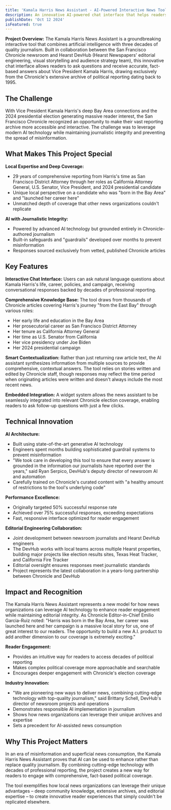 ```yaml
---
title: 'Kamala Harris News Assistant - AI-Powered Interactive News Tool'
description: An innovative AI-powered chat interface that helps readers explore 29 years of San Francisco Chronicle reporting about Vice President Kamala Harris, from her Bay Area roots to the 2024 presidential campaign.
publishDate: 'Oct 12 2024'
isFeatured: true
---
```


**Project Overview:**
The Kamala Harris News Assistant is a groundbreaking interactive tool that combines artificial intelligence with three decades of quality journalism. Built in collaboration between the San Francisco Chronicle newsroom and Hearst DevHub (Hearst Newspapers' editorial engineering, visual storytelling and audience strategy team), this innovative chat interface allows readers to ask questions and receive accurate, fact-based answers about Vice President Kamala Harris, drawing exclusively from the Chronicle's extensive archive of political reporting dating back to 1995.

## The Challenge

With Vice President Kamala Harris's deep Bay Area connections and the 2024 presidential election generating massive reader interest, the San Francisco Chronicle recognized an opportunity to make their vast reporting archive more accessible and interactive. The challenge was to leverage modern AI technology while maintaining journalistic integrity and preventing the spread of misinformation.

## What Makes This Project Special

**Local Expertise and Deep Coverage:**

- 29 years of comprehensive reporting from Harris's time as San Francisco District Attorney through her roles as California Attorney General, U.S. Senator, Vice President, and 2024 presidential candidate
- Unique local perspective on a candidate who was "born in the Bay Area" and "launched her career here"
- Unmatched depth of coverage that other news organizations couldn't replicate

**AI with Journalistic Integrity:**

- Powered by advanced AI technology but grounded entirely in Chronicle-authored journalism
- Built-in safeguards and "guardrails" developed over months to prevent misinformation
- Responses sourced exclusively from vetted, published Chronicle articles

## Key Features

**Interactive Chat Interface:**
Users can ask natural language questions about Kamala Harris's life, career, policies, and campaign, receiving conversational responses backed by decades of professional reporting.

**Comprehensive Knowledge Base:**
The tool draws from thousands of Chronicle articles covering Harris's journey "from the East Bay" through various roles:

- Her early life and education in the Bay Area
- Her prosecutorial career as San Francisco District Attorney
- Her tenure as California Attorney General
- Her time as U.S. Senator from California
- Her vice presidency under Joe Biden
- Her 2024 presidential campaign

**Smart Contextualization:**
Rather than just returning raw article text, the AI assistant synthesizes information from multiple sources to provide comprehensive, contextual answers. The tool relies on stories written and edited by Chronicle staff, though responses may reflect the time period when originating articles were written and doesn't always include the most recent news.

**Embedded Integration:**
A widget system allows the news assistant to be seamlessly integrated into relevant Chronicle election coverage, enabling readers to ask follow-up questions with just a few clicks.

## Technical Innovation

**AI Architecture:**

- Built using state-of-the-art generative AI technology
- Engineers spent months building sophisticated guardrail systems to prevent misinformation
- "We took care in developing this tool to ensure that every answer is grounded in the information our journalists have reported over the years," said Ryan Serpico, DevHub's deputy director of newsroom AI and automation
- Carefully trained on Chronicle's curated content with "a healthy amount of restrictions to the tool's underlying code"

**Performance Excellence:**

- Originally targeted 50% successful response rate
- Achieved over 75% successful responses, exceeding expectations
- Fast, responsive interface optimized for reader engagement

**Editorial Engineering Collaboration:**

- Joint development between newsroom journalists and Hearst DevHub engineers
- The DevHub works with local teams across multiple Hearst properties, building major projects like election results sites, Texas Heat Tracker, and California Fire Tracker
- Editorial oversight ensures responses meet journalistic standards
- Project represents the latest collaboration in a years-long partnership between Chronicle and DevHub

## Impact and Recognition

The Kamala Harris News Assistant represents a new model for how news organizations can leverage AI technology to enhance reader engagement while maintaining editorial integrity. As Chronicle Editor-in-Chief Emilio Garcia-Ruiz noted: "Harris was born in the Bay Area, her career was launched here and her campaign is a massive local story for us, one of great interest to our readers. The opportunity to build a new A.I. product to add another dimension to our coverage is extremely exciting."

**Reader Engagement:**

- Provides an intuitive way for readers to access decades of political reporting
- Makes complex political coverage more approachable and searchable
- Encourages deeper engagement with Chronicle's election coverage

**Industry Innovation:**

- "We are pioneering new ways to deliver news, combining cutting-edge technology with top-quality journalism," said Brittany Schell, DevHub's director of newsroom projects and operations
- Demonstrates responsible AI implementation in journalism
- Shows how news organizations can leverage their unique archives and expertise
- Sets a precedent for AI-assisted news consumption

## Why This Project Matters

In an era of misinformation and superficial news consumption, the Kamala Harris News Assistant proves that AI can be used to enhance rather than replace quality journalism. By combining cutting-edge technology with decades of professional reporting, the project creates a new way for readers to engage with comprehensive, fact-based political coverage.

The tool exemplifies how local news organizations can leverage their unique advantages – deep community knowledge, extensive archives, and editorial expertise – to create innovative reader experiences that simply couldn't be replicated elsewhere.
